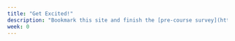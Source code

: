 ```yaml
---
title: "Get Excited!"
description: "Bookmark this site and finish the [pre-course survey](https://forms.gle/Ms76YeSAYvmFAzWp7)"
week: 0
---
```

